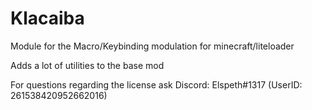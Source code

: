 # Klacaiba
Module for the Macro/Keybinding modulation for minecraft/liteloader

Adds a lot of utilities to the base mod

For questions regarding the license ask
Discord: Elspeth#1317 (UserID: 261538420952662016)
